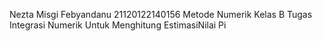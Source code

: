 Nezta Misgi Febyandanu
21120122140156
Metode Numerik Kelas B
Tugas Integrasi Numerik Untuk Menghitung EstimasiNilai Pi

